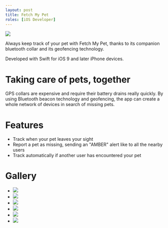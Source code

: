 ```yaml
---
layout: post
title: Fetch My Pet
roles: [iOS Developer]
---
```


![](/static/media/posts/FetchMyPet/fetch-banner.jpg)

Always keep track of your pet with Fetch My Pet, thanks to its companion bluetooth collar and its geofencing technology.

Developed with Swift for iOS 9 and later iPhone devices.

# Taking care of pets, together

GPS collars are expensive and require their battery drains really quickly. By using Bluetooth beacon technology and geofencing, the app can create a whole network of devices in search of missing pets. 

# Features

- Track when your pet leaves your sight
- Report a pet as missing, sending an "AMBER" alert like to all the nearby users
- Track automatically if another user has encountered your pet

# Gallery

<div id="postContentGallery">
	<ul>
		<li class="portrait">
			<img src="static/media/posts/FetchMyPet/gallery/fetch-1.jpg">
		</li>
		<li class="portrait">
			<img src="static/media/posts/FetchMyPet/gallery/fetch-2.jpg">
		</li>
		<li class="portrait">
			<img src="static/media/posts/FetchMyPet/gallery/fetch-3.jpg">
		</li>
		<li class="portrait">
			<img src="static/media/posts/FetchMyPet/gallery/fetch-4.jpg">
		</li>
		<li class="portrait">
			<img src="static/media/posts/FetchMyPet/gallery/fetch-5.jpg">
		</li>
		<li class="portrait">
			<img src="static/media/posts/FetchMyPet/gallery/fetch-6.jpg">
		</li>
	</ul>
</div>

